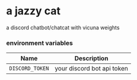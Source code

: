 # a jazzy cat

a discord chatbot/chatcat with vicuna weights

### environment variables

| Name            | Description                |
| --------------- | -------------------------- |
| `DISCORD_TOKEN` | your discord bot api token |
